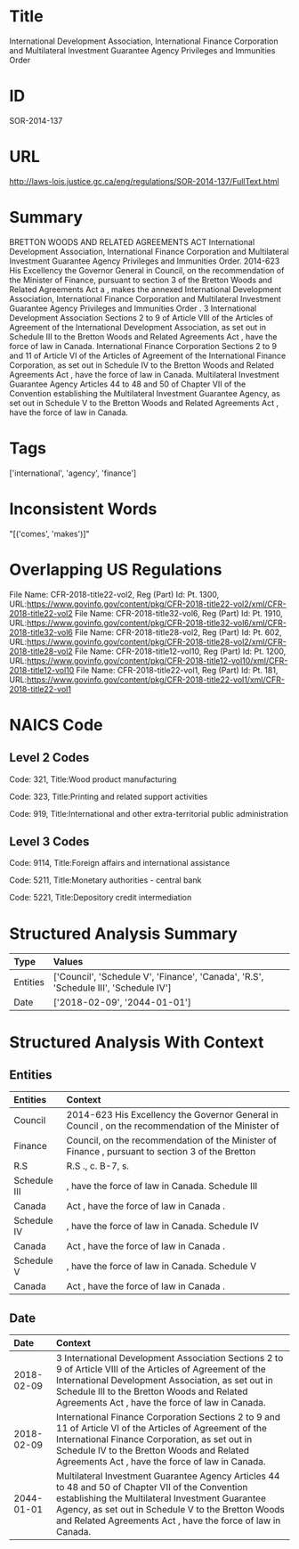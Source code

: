 # Title
International Development Association, International Finance Corporation and Multilateral Investment Guarantee Agency Privileges and Immunities Order


# ID
SOR-2014-137

# URL
http://laws-lois.justice.gc.ca/eng/regulations/SOR-2014-137/FullText.html


# Summary
BRETTON WOODS AND RELATED AGREEMENTS ACT International Development Association, International Finance Corporation and Multilateral Investment Guarantee Agency Privileges and Immunities Order.
2014-623 His Excellency the Governor General in Council, on the recommendation of the Minister of Finance, pursuant to section 3 of the  Bretton Woods and Related Agreements Act a , makes the annexed  International Development Association, International Finance Corporation and Multilateral Investment Guarantee Agency Privileges and Immunities Order .
3 International Development Association Sections 2 to 9 of Article VIII of the Articles of Agreement of the International Development Association, as set out in Schedule III to the  Bretton Woods and Related Agreements Act , have the force of law in Canada.
International Finance Corporation Sections 2 to 9 and 11 of Article VI of the Articles of Agreement of the International Finance Corporation, as set out in Schedule IV to the  Bretton Woods and Related Agreements Act , have the force of law in Canada.
Multilateral Investment Guarantee Agency Articles 44 to 48 and 50 of Chapter VII of the Convention establishing the Multilateral Investment Guarantee Agency, as set out in Schedule V to the  Bretton Woods and Related Agreements Act , have the force of law in Canada.


# Tags
['international', 'agency', 'finance']


# Inconsistent Words
"[('comes', 'makes')]"


# Overlapping US Regulations
File Name: CFR-2018-title22-vol2, Reg (Part) Id: Pt. 1300, URL:https://www.govinfo.gov/content/pkg/CFR-2018-title22-vol2/xml/CFR-2018-title22-vol2
File Name: CFR-2018-title32-vol6, Reg (Part) Id: Pt. 1910, URL:https://www.govinfo.gov/content/pkg/CFR-2018-title32-vol6/xml/CFR-2018-title32-vol6
File Name: CFR-2018-title28-vol2, Reg (Part) Id: Pt. 602, URL:https://www.govinfo.gov/content/pkg/CFR-2018-title28-vol2/xml/CFR-2018-title28-vol2
File Name: CFR-2018-title12-vol10, Reg (Part) Id: Pt. 1200, URL:https://www.govinfo.gov/content/pkg/CFR-2018-title12-vol10/xml/CFR-2018-title12-vol10
File Name: CFR-2018-title22-vol1, Reg (Part) Id: Pt. 181, URL:https://www.govinfo.gov/content/pkg/CFR-2018-title22-vol1/xml/CFR-2018-title22-vol1



# NAICS Code
## Level 2 Codes
Code: 321, Title:Wood product manufacturing

Code: 323, Title:Printing and related support activities

Code: 919, Title:International and other extra-territorial public administration




## Level 3 Codes
Code: 9114, Title:Foreign affairs and international assistance

Code: 5211, Title:Monetary authorities - central bank

Code: 5221, Title:Depository credit intermediation







# Structured Analysis Summary
| Type     | Values                                                                               |
|:---------|:-------------------------------------------------------------------------------------|
| Entities | ['Council', 'Schedule V', 'Finance', 'Canada', 'R.S', 'Schedule III', 'Schedule IV'] |
| Date     | ['2018-02-09', '2044-01-01']                                                         |


# Structured Analysis With Context
 


## Entities
| Entities     | Context                                                                                             |
|:-------------|:----------------------------------------------------------------------------------------------------|
| Council      | 2014-623 His Excellency the Governor General in  Council , on the recommendation of the Minister of |
| Finance      | Council, on the recommendation of the Minister of Finance , pursuant to section 3 of the Bretton    |
| R.S          | R.S ., c. B-7, s.                                                                                   |
| Schedule III | , have the force of law in Canada. Schedule III                                                     |
| Canada       | Act , have the force of law in Canada .                                                             |
| Schedule IV  | , have the force of law in Canada. Schedule IV                                                      |
| Canada       | Act , have the force of law in Canada .                                                             |
| Schedule V   | , have the force of law in Canada. Schedule V                                                       |
| Canada       | Act , have the force of law in Canada .                                                             |


## Date
| Date       | Context                                                                                                                                                                                                                                                                    |
|:-----------|:---------------------------------------------------------------------------------------------------------------------------------------------------------------------------------------------------------------------------------------------------------------------------|
| 2018-02-09 | 3 International Development Association Sections 2 to 9 of Article VIII of the Articles of Agreement of the International Development Association, as set out in Schedule III to the  Bretton Woods and Related Agreements Act , have the force of law in Canada.          |
| 2018-02-09 | International Finance Corporation Sections 2 to 9 and 11 of Article VI of the Articles of Agreement of the International Finance Corporation, as set out in Schedule IV to the  Bretton Woods and Related Agreements Act , have the force of law in Canada.                |
| 2044-01-01 | Multilateral Investment Guarantee Agency Articles 44 to 48 and 50 of Chapter VII of the Convention establishing the Multilateral Investment Guarantee Agency, as set out in Schedule V to the  Bretton Woods and Related Agreements Act , have the force of law in Canada. |


